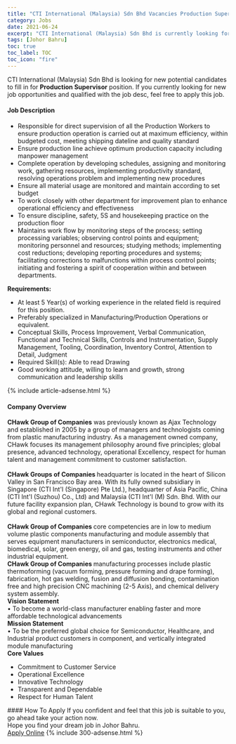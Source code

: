 ```yaml
---
title: "CTI International (Malaysia) Sdn Bhd Vacancies Production Supervisor" 
category: Jobs 
date: 2021-06-24 
excerpt: "CTI International (Malaysia) Sdn Bhd is currently looking for suitable person to fill in the Production Supervisor which based in Johor Bahru" 
tags: [Johor Bahru] 
toc: true 
toc_label: TOC 
toc_icon: "fire" 
--- 
```


<p>CTI International (Malaysia) Sdn Bhd is looking for new potential candidates to fill in for <b>Production Supervisor</b> position. If you currently looking for new job opportunities and qualified with the job desc, feel free to apply this job.
</p><div><div><h4>Job Description</h4></div><div><div><span><div><ul><li>Responsible for direct supervision of all the Production Workers to ensure production operation is carried out at maximum efficiency, within budgeted cost, meeting shipping dateline and quality standard</li><li>Ensure production line achieve optimum production capacity including manpower management</li><li>Complete operation by developing schedules, assigning and monitoring work, gathering resources, implementing productivity standard, resolving operations problem and implementing new procedures</li><li>Ensure all material usage are monitored and maintain according to set budget</li><li>To work closely with other department for improvement plan to enhance operational efficiency and effectiveness</li><li>To ensure discipline, safety, 5S and housekeeping practice on the production floor</li><li>Maintains work flow by monitoring steps of the process; setting processing variables; observing control points and equipment; monitoring personnel and resources; studying methods; implementing cost reductions; developing reporting procedures and systems; facilitating corrections to malfunctions within process control points; initiating and fostering a spirit of cooperation within and between departments.</li></ul><p><strong>Requirements:</strong></p><ul><li>At least 5&#160;Year(s) of working experience in the related field is required for this position.</li><li>Preferably specialized in Manufacturing/Production Operations or equivalent.</li><li>Conceptual Skills, Process Improvement, Verbal Communication, Functional and Technical Skills, Controls and Instrumentation, Supply Management, Tooling, Coordination, Inventory Control, Attention to Detail, Judgment</li><li>Required Skill(s): Able to read Drawing</li><li>Good working attitude, willing to learn and growth, strong communication and leadership skills</li></ul></div></span></div></div></div> 
{% include article-adsense.html %} 
<div><div><h4>Company Overview</h4></div><div><div><span><div><div>
<div><strong>CHawk Group of Companies</strong>&#160;was previously known as Ajax Technology and established in 2005 by a group of managers and technologists coming from plastic manufacturing industry. As a management owned company, CHawk focuses its management philosophy around five principles; global presence, advanced technology, operational Excellency, respect for human talent and management commitment to customer satisfaction.<br>
<br>
<strong>CHawk Groups of Companies&#160;</strong>headquarter is located in the heart of Silicon Valley in San Francisco Bay area. With its fully owned subsidiary in Singapore (CTI Int'l (Singapore) Pte Ltd.), headquarter of Asia Pacific, China (CTI Int'l (Suzhou) Co., Ltd) and Malaysia (CTI Int'l (M) Sdn. Bhd. With our future facility expansion plan, CHawk Technology is bound to grow with its global and regional customers.<br>
<br>
<strong>CHawk Group of Companies&#160;</strong>core competencies are in low to medium volume plastic components manufacturing and module assembly that serves equipment manufacturers in semiconductor, electronics medical, biomedical, solar, green energy, oil and gas, testing instruments and other industrial equipment.</div>
<div><strong>CHawk Group of Companies&#160;</strong>manufacturing processes include plastic thermoforming (vacuum forming, pressure forming and drape forming), fabrication, hot gas welding, fusion and diffusion bonding, contamination free and high precision CNC machining (2-5 Axis), and chemical delivery system assembly.</div>
<div>
<div><strong>Vision Statement</strong></div>
<div>&#8226; To become a world-class manufacturer enabling faster and more affordable technological advancements</div>
<div><strong>Mission Statement</strong></div>
<div>&#8226; To be the preferred global choice for Semiconductor, Healthcare, and Industrial product customers in component, and vertically integrated module manufacturing</div>
<div><strong>Core Values</strong></div>
<ul>
<li>Commitment to Customer Service</li>
<li>Operational Excellence</li>
<li>Innovative Technology</li>
<li>Transparent and Dependable</li>
<li>Respect for Human Talent</li>
</ul>
</div>
</div></div></span></div></div></div> 
#### How To Apply 
If you confident and feel that this job is suitable to you, go ahead take your action now. <br/> 
Hope you find your dream job in Johor Bahru. <br/> 
<a href="https://www.jobstreet.com.my/en/job/production-supervisor-4598870?jobId=jobstreet-my-job-4598870&" class="btn btn--info" target="_blank" rel="nofollow noopenner">Apply Online</a> 
{% include 300-adsense.html %} 